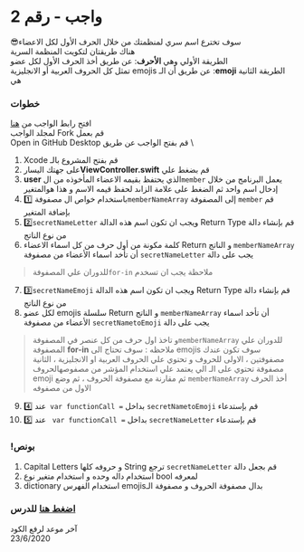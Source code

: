  
# واجب  - رقم 2
 😎سوف تخترع اسم سري لمنظمتك  من خلال الحرف الأول لكل الاعضاء \
 هناك طريقتان لتكويت المنظمة السرية\
 الطريقة الأولي وهي **الأحرف**: عن طريق أخذ الحرف الأول لكل عضو\
 تمثل كل الحروف العربية أو الانجليزية emojis عن طريق أن الـ  :**emoji** الطريقة الثانية هي 
### خطوات 

 افتح رابط الواجب من [هنا](https://github.com/kuwaitcodes/ios-hw-2) \
 لمجلد الواجب Fork قم بعمل \
 Open in GitHub Desktop قم بفتح الواجب عن طريق \
1. Xcode قم بفتح المشروع بالـ
2.   على جهتك اليسار**ViewController.swift** قم بضغط علي 
3. **user** الذي يحتفظ بقيمه الاعضاء المأخوذه من ال`member`  يعمل البرنامج من خلال إدخال اسم واحد ثم الضغط على علامة الزاىد  لحفظ قيمه الاسم و هذا هوالمتغير   
4. 1️⃣ باستخدام خواص ال مصفوفة`memberNameArray` إلى المصفوفة  `member` قم بإضافة المتغير 
5. 2️⃣`secretNameLetter` ويجب ان تكون اسم هذه الدالة  Return Type قم بإنشاء دالة من نوع الناتج    
6.  كلمة مكونة من أول حرف من كل اسماء الاعضاء Return  و الناتج  `memberNameArray` أن تأخد اسماء الأعضاء من مصفوفة  `secretNameLetter` يجب على دالة
> للدوران علي المصفوفة`for-in` ملاحظة يجب ان تسخدم 


7. 3️⃣`secretNameEmoji` ويجب ان تكون اسم هذه الدالة  Return Type قم بإنشاء دالة من نوع الناتج    
8.  لكل عضو emojis سلسلة  Return  و الناتج  `memberNameArray` أن تأخد اسماء الأعضاء من مصفوفة  `secretNametoEmoji` يجب على دالة 
>  و تاخذ اول حرف من كل عنصر في المصفوفة`memberNameArray`  للدوران علي المصفوفة **for-in** ملاحظه : سوف تحتاج الى 
> emojis سوف تكون عندك مصفوفتين ، الاولى للحروف و تحتوي علي الحروف العربية او الانجليزية ، الثانية  مصفوفة تحتوي على الـ 
> الي يعتمد علي استخدام المؤشر من مصفوصهالحروف emoji  ثم مقارنة  مع مصفوفة  الحروف ، ثم وضع `memberNameArray` أخذ الحرف الاول من مصفوفه 
9. 4️⃣ عند` var functionCall =` بداخل `secretNametoEmoji` قم بإستدعاء
10.  عند 5️⃣ ` var functionCall =` بداخل `secretNameLetter` قم بإستدعاء

### !بونص 
1.  Capital Letters و حروفه كلها String  ترجع `secretNameLetter` قم بجعل  دالة  
2. استخدام داله وحده و استخدام متغير نوع bool لمعرفه
3.  dictionary استخدام الفهرس emojisبدال  مصفوفة الحروف و مصفوفة الـ 
### [اضغط هنا](https://app.code.kw/%D8%A8%D8%B1%D9%85%D8%AC%D8%A9-%D8%AA%D8%B7%D8%A8%D9%8A%D9%82%D8%A7%D8%AA-%D8%A7%D9%84%D8%A7%D9%8A%D9%81%D9%88%D9%86-%D9%85%D8%B9-%D8%B3%D9%88%D9%8A%D9%81%D8%AA-Swift-KFAS/%D8%A7%D9%84%D9%85%D8%AC%D9%85%D9%88%D8%B9%D8%A7%D8%AA-%D9%88-%D8%A7%D9%84%D8%AA%D8%AD%D9%83%D9%85-%D9%88-%D8%A7%D9%84%D8%AF%D9%88%D8%A7%D9%84-collections-control-functions-KFAS) للدرس


آخر موعد لرفع الكود\
23/6/2020



